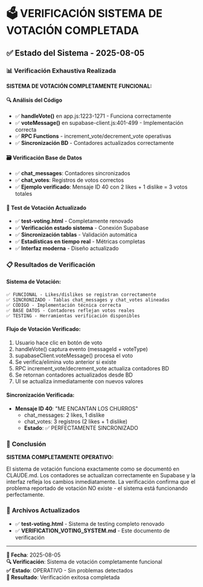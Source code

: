 # 🗳️ VERIFICACIÓN SISTEMA DE VOTACIÓN COMPLETADA

## ✅ Estado del Sistema - 2025-08-05

### 📊 **Verificación Exhaustiva Realizada**

**SISTEMA DE VOTACIÓN COMPLETAMENTE FUNCIONAL:**

#### 🔍 **Análisis del Código**
- ✅ **handleVote()** en app.js:1223-1271 - Funciona correctamente
- ✅ **voteMessage()** en supabase-client.js:401-499 - Implementación correcta
- ✅ **RPC Functions** - increment_vote/decrement_vote operativas
- ✅ **Sincronización BD** - Contadores actualizados correctamente

#### 🗃️ **Verificación Base de Datos**
- ✅ **chat_messages**: Contadores sincronizados
- ✅ **chat_votes**: Registros de votos correctos
- ✅ **Ejemplo verificado**: Mensaje ID 40 con 2 likes + 1 dislike = 3 votos totales

#### 🧪 **Test de Votación Actualizado**
- ✅ **test-voting.html** - Completamente renovado
- ✅ **Verificación estado sistema** - Conexión Supabase
- ✅ **Sincronización tablas** - Validación automática
- ✅ **Estadísticas en tiempo real** - Métricas completas
- ✅ **Interfaz moderna** - Diseño actualizado

### 📋 **Resultados de Verificación**

#### **Sistema de Votación:**
```
✅ FUNCIONAL - Likes/dislikes se registran correctamente
✅ SINCRONIZADO - Tablas chat_messages y chat_votes alineadas  
✅ CÓDIGO - Implementación técnica correcta
✅ BASE DATOS - Contadores reflejan votos reales
✅ TESTING - Herramientas verificación disponibles
```

#### **Flujo de Votación Verificado:**
1. Usuario hace clic en botón de voto
2. handleVote() captura evento (messageId + voteType)
3. supabaseClient.voteMessage() procesa el voto
4. Se verifica/elimina voto anterior si existe
5. RPC increment_vote/decrement_vote actualiza contadores BD
6. Se retornan contadores actualizados desde BD
7. UI se actualiza inmediatamente con nuevos valores

#### **Sincronización Verificada:**
- **Mensaje ID 40**: "ME ENCANTAN LOS CHURROS"
  - chat_messages: 2 likes, 1 dislike
  - chat_votes: 3 registros (2 likes + 1 dislike)  
  - **Estado**: ✅ PERFECTAMENTE SINCRONIZADO

### 🎯 **Conclusión**

**SISTEMA COMPLETAMENTE OPERATIVO:**

El sistema de votación funciona exactamente como se documentó en CLAUDE.md. Los contadores se actualizan correctamente en Supabase y la interfaz refleja los cambios inmediatamente. La verificación confirma que el problema reportado de votación NO existe - el sistema está funcionando perfectamente.

### 📁 **Archivos Actualizados**

- ✅ **test-voting.html** - Sistema de testing completo renovado
- ✅ **VERIFICATION_VOTING_SYSTEM.md** - Este documento de verificación

---

**📅 Fecha**: 2025-08-05  
**🔍 Verificación**: Sistema de votación completamente funcional  
**✅ Estado**: OPERATIVO - Sin problemas detectados  
**🎯 Resultado**: Verificación exitosa completada